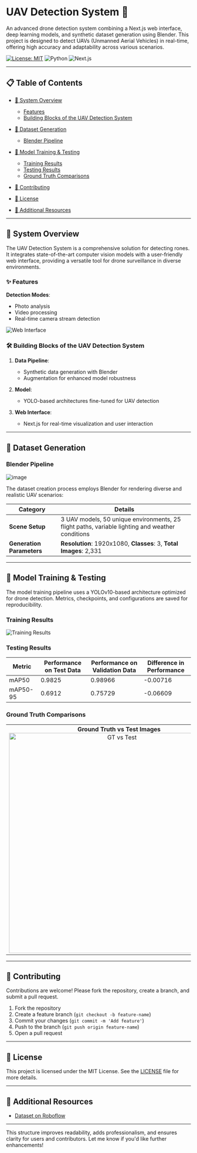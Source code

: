 # UAV Detection System 🚁  

An advanced drone detection system combining a Next.js web interface, deep learning models, and synthetic dataset generation using Blender. This project is designed to detect  UAVs (Unmanned Aerial Vehicles) in real-time, offering high accuracy and adaptability across various scenarios.  

[![License: MIT](https://img.shields.io/badge/License-MIT-yellow.svg)](https://opensource.org/licenses/MIT)  ![Python](https://img.shields.io/badge/python-3.8%2B-blue)  ![Next.js](https://img.shields.io/badge/Next.js-13.0%2B-black)  

---

## 📋 Table of Contents

- [🎯 System Overview](#-system-overview)
  - [Features](#-features)
  - [Building Blocks of the UAV Detection System](#️-building-blocks-of-the-uav-detection-system)

- [🎨 Dataset Generation](#-dataset-generation)
  - [Blender Pipeline](#blender-pipeline)

- [🧠 Model Training & Testing](#-model-training--testing)
  - [Training Results](#training-results)
  - [Testing Results](#testing-results)
  - [Ground Truth Comparisons](#ground-truth-comparisons)

- [🤝 Contributing](#-contributing)

- [📄 License](#-license)

- [🔗 Additional Resources](#-additional-resources)


---

## 🎯 System Overview  

The UAV Detection System is a comprehensive solution for detecting rones. It integrates state-of-the-art computer vision models with a user-friendly web interface, providing a versatile tool for drone surveillance in diverse environments.  

### ✨ Features  

**Detection Modes**:  
  - Photo analysis  
  - Video processing  
  - Real-time camera stream detection  

![Web Interface](https://github.com/user-attachments/assets/85af3dd7-a953-43ed-954c-a5a5cfcfe606)  

### 🛠️ Building Blocks of the UAV Detection System

1. **Data Pipeline**:  
   - Synthetic data generation with Blender  
   - Augmentation for enhanced model robustness  

2. **Model**:  
   - YOLO-based architectures fine-tuned for UAV detection  

3. **Web Interface**:  
   - Next.js for real-time visualization and user interaction   

---

## 🎨 Dataset Generation  

### Blender Pipeline  

![image](https://github.com/user-attachments/assets/655fc449-2417-42c8-8a8c-ee260a3d9d58)


The dataset creation process employs Blender for rendering diverse and realistic UAV scenarios:  

| **Category**            | **Details**                                                                                 |
|--------------------------|---------------------------------------------------------------------------------------------|
| **Scene Setup**          | 3 UAV models, 50 unique environments, 25 flight paths, variable lighting and weather conditions |
| **Generation Parameters** | **Resolution**: 1920x1080, **Classes**: 3, **Total Images**: 2,331                         |

---

## 🧠 Model Training & Testing

The model training pipeline uses a YOLOv10-based architecture optimized for drone detection. Metrics, checkpoints, and configurations are saved for reproducibility.  

### Training Results  

![Training Results](https://github.com/user-attachments/assets/444a1b79-105b-4df3-ad46-cddb025a2100)  

### Testing Results  


| Metric       | Performance on Test Data | Performance on Validation Data | Difference in Performance |
|--------------|--------------------------|--------------------------------|---------------------------|
| mAP50        | 0.9825                   | 0.98966                        | -0.00716                  |
| mAP50-95     | 0.6912                   | 0.75729                        | -0.06609                  |


### Ground Truth Comparisons  

<table>
  <tr>
    <td align="center"><b>Ground Truth vs Test Images</b><br>
      <img src="https://github.com/user-attachments/assets/2d2b7c4e-0c54-4dd4-82a9-115dae0edab8" alt="GT vs Test" width="600">
    </td>
    <td align="center"><b>Ground Truth vs Real Images</b><br>
      <img src="https://github.com/user-attachments/assets/356a9e88-c323-4feb-b446-cf4f1af10d61" alt="GT vs Real" width="600">
    </td>
  </tr>
</table>

---


## 🤝 Contributing  

Contributions are welcome! Please fork the repository, create a branch, and submit a pull request.  

1. Fork the repository  
2. Create a feature branch (`git checkout -b feature-name`)  
3. Commit your changes (`git commit -m 'Add feature'`)  
4. Push to the branch (`git push origin feature-name`)  
5. Open a pull request  

---

## 📄 License  

This project is licensed under the MIT License. See the [LICENSE](LICENSE) file for more details.  

---

## 🔗 Additional Resources  

- [Dataset on Roboflow](https://universe.roboflow.com/ai-jbsna/drone3-c8zgs/dataset/18)  

---  

This structure improves readability, adds professionalism, and ensures clarity for users and contributors. Let me know if you'd like further enhancements!

